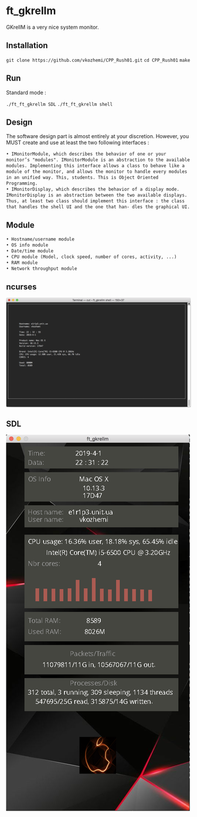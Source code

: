 # ft_gkrellm

GKrellM is a very nice system monitor.

## Installation

`git clone https://github.com/vkozhemi/CPP_Rush01.git`
`cd CPP_Rush01`
`make`

## Run

Standard mode : 

`./ft_ft_gkrellm SDL`
`./ft_ft_gkrellm shell`

## Design
The software design part is almost entirely at your discretion. However, you MUST create and use at least the two following interfaces :

	• IMonitorModule, which describes the behavior of one or your monitor’s "modules". IMonitorModule is an abstraction to the available modules. Implementing this interface allows a class to behave like a module of the monitor, and allows the monitor to handle every modules in an unified way. This, students. This is Object Oriented Programming.
	• IMonitorDisplay, which describes the behavior of a display mode. IMonitorDisplay is an abstraction between the two available displays. Thus, at least two class should implement this interface : the class that handles the shell UI and the one that han- dles the graphical UI.


## Module
	• Hostname/username module 
	• OS info module
	• Date/time module
	• CPU module (Model, clock speed, number of cores, activity, ...) 
	• RAM module
	• Network throughput module

## ncurses
![Image alt](https://github.com/vkozhemi/CPP_Rush01/raw/master/img/1.png)

## SDL
![Image alt](https://github.com/vkozhemi/CPP_Rush01/raw/master/img/2.png)
